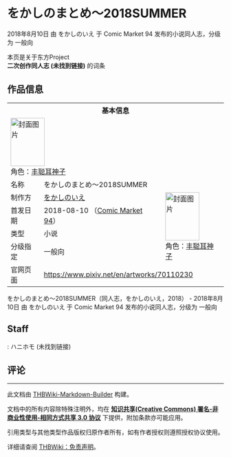 # をかしのまとめ～2018SUMMER

<!-- source html: G:\repos\THBWiki-Markdown-Builder\THBWikiMarkdown\Temp\main\7\70\ns0%3A%E3%82%92%E3%81%8B%E3%81%97%E3%81%AE%E3%81%BE%E3%81%A8%E3%82%81%EF%BD%9E2018SUMMER.html -->

2018年8月10日 由 をかしのいえ 于 Comic Market 94 发布的小说同人志，分级为 一般向

本页是关于东方Project  
 **二次创作同人志 (未找到链接)** 的词条
## 作品信息

<table><tbody><tr><th colspan="3">基本信息</th></tr><tr><td class="cover-artwork-mobile" colspan="2"><a href="./文件-をかしのまとめ～2018SUMMER封面.jpg.md" class="image" title="封面图片"><img alt="封面图片" src="https://upload.thwiki.cc/thumb/4/40/%E3%82%92%E3%81%8B%E3%81%97%E3%81%AE%E3%81%BE%E3%81%A8%E3%82%81%EF%BD%9E2018SUMMER%E5%B0%81%E9%9D%A2.jpg/79px-%E3%82%92%E3%81%8B%E3%81%97%E3%81%AE%E3%81%BE%E3%81%A8%E3%82%81%EF%BD%9E2018SUMMER%E5%B0%81%E9%9D%A2.jpg" decoding="async" loading="lazy" width="79" height="112" srcset="https://upload.thwiki.cc/thumb/4/40/%E3%82%92%E3%81%8B%E3%81%97%E3%81%AE%E3%81%BE%E3%81%A8%E3%82%81%EF%BD%9E2018SUMMER%E5%B0%81%E9%9D%A2.jpg/118px-%E3%82%92%E3%81%8B%E3%81%97%E3%81%AE%E3%81%BE%E3%81%A8%E3%82%81%EF%BD%9E2018SUMMER%E5%B0%81%E9%9D%A2.jpg 1.5x, https://upload.thwiki.cc/thumb/4/40/%E3%82%92%E3%81%8B%E3%81%97%E3%81%AE%E3%81%BE%E3%81%A8%E3%82%81%EF%BD%9E2018SUMMER%E5%B0%81%E9%9D%A2.jpg/158px-%E3%82%92%E3%81%8B%E3%81%97%E3%81%AE%E3%81%BE%E3%81%A8%E3%82%81%EF%BD%9E2018SUMMER%E5%B0%81%E9%9D%A2.jpg 2x" data-file-width="845" data-file-height="1200"></a><div class="cover-char">角色：<a href="./丰聪耳神子.md" title="丰聪耳神子">丰聪耳神子</a></div></td>
</tr><tr><td class="label">名称</td><td colspan="2"> をかしのまとめ～2018SUMMER </td></tr><tr><td class="label">制作方</td><td><a href="./をかしのいえ.md" title="をかしのいえ">をかしのいえ</a></td><td class="cover-artwork" rowspan="4" style="min-width:112px;"><a href="./文件-をかしのまとめ～2018SUMMER封面.jpg.md" class="image" title="封面图片"><img alt="封面图片" src="https://upload.thwiki.cc/thumb/4/40/%E3%82%92%E3%81%8B%E3%81%97%E3%81%AE%E3%81%BE%E3%81%A8%E3%82%81%EF%BD%9E2018SUMMER%E5%B0%81%E9%9D%A2.jpg/79px-%E3%82%92%E3%81%8B%E3%81%97%E3%81%AE%E3%81%BE%E3%81%A8%E3%82%81%EF%BD%9E2018SUMMER%E5%B0%81%E9%9D%A2.jpg" decoding="async" loading="lazy" width="79" height="112" srcset="https://upload.thwiki.cc/thumb/4/40/%E3%82%92%E3%81%8B%E3%81%97%E3%81%AE%E3%81%BE%E3%81%A8%E3%82%81%EF%BD%9E2018SUMMER%E5%B0%81%E9%9D%A2.jpg/118px-%E3%82%92%E3%81%8B%E3%81%97%E3%81%AE%E3%81%BE%E3%81%A8%E3%82%81%EF%BD%9E2018SUMMER%E5%B0%81%E9%9D%A2.jpg 1.5x, https://upload.thwiki.cc/thumb/4/40/%E3%82%92%E3%81%8B%E3%81%97%E3%81%AE%E3%81%BE%E3%81%A8%E3%82%81%EF%BD%9E2018SUMMER%E5%B0%81%E9%9D%A2.jpg/158px-%E3%82%92%E3%81%8B%E3%81%97%E3%81%AE%E3%81%BE%E3%81%A8%E3%82%81%EF%BD%9E2018SUMMER%E5%B0%81%E9%9D%A2.jpg 2x" data-file-width="845" data-file-height="1200"></a><div class="cover-char">角色：<a href="./丰聪耳神子.md" title="丰聪耳神子">丰聪耳神子</a></div></td>
</tr><tr><td class="label">首发日期</td><td>2018-08-10&#160;（<a href="/展会作品列表?e=Comic+Market%2394">Comic Market 94</a>）</td></tr><tr><td class="label">类型</td><td>小说</td></tr><tr><td class="label">分级指定</td><td>一般向</td></tr>
<tr><td class="label">官网页面</td><td colspan="2"><a rel="nofollow" class="external free" href="https://www.pixiv.net/en/artworks/70110230">https://www.pixiv.net/en/artworks/70110230</a></td></tr></tbody></table>

をかしのまとめ～2018SUMMER（同人志，をかしのいえ，2018） - 2018年8月10日 由 をかしのいえ 于 Comic Market 94 发布的小说同人志，分级为 一般向
## Staff
: ハニホモ (未找到链接)

## 评论




---

此文档由 [THBWiki-Markdown-Builder](https://github.com/Delsin-Yu/THBWiki-Markdown-Builder) 构建。

文档中的所有内容除特殊注明外，均在 [**知识共享(Creative Commons) 署名-非商业性使用-相同方式共享 3.0 协议**](https://creativecommons.org/licenses/by-sa/3.0/deed.zh-hans) 下提供，附加条款亦可能应用。

引用类型与其他类型作品版权归原作者所有，如有作者授权则遵照授权协议使用。

详细请查阅 [THBWiki：免责声明](https://thbwiki.cc/THBWiki:%E5%85%8D%E8%B4%A3%E5%A3%B0%E6%98%8E)。

